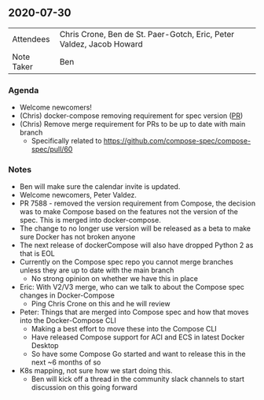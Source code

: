 ## 2020-07-30
|  |  |
| -------- | -------- |
| Attendees  | Chris Crone, Ben de St. Paer-Gotch, Eric, Peter Valdez, Jacob Howard |
| Note Taker | Ben |

### Agenda

* Welcome newcomers!
* (Chris) docker-compose removing requirement for spec version ([PR](https://github.com/docker/compose/pull/7588))
* (Chris) Remove merge requirement for PRs to be up to date with main branch
    * Specifically related to https://github.com/compose-spec/compose-spec/pull/60

### Notes

* Ben will make sure the calendar invite is updated.
* Welcome newcomers, Peter Valdez.
* PR 7588 - removed the version requirement from Compose, the decision was to make Compose based on the features not the version of the spec. This is merged into docker-compose.
* The change to no longer use version will be released as a beta to make sure Docker has not broken anyone
* The next release of dockerCompose will also have dropped Python 2 as that is EOL
* Currently on the Compose spec repo you cannot merge branches unless they are up to date with the main branch
    * No strong opinion on whether we have this in place
* Eric: With V2/V3 merge, who can we talk to about the Compose spec changes in Docker-Compose
    * Ping Chris Crone on this and he will review
* Peter: Things that are merged into Compose spec and how that moves into the Docker-Compose CLI
    * Making a best effort to move these into the Compose CLI
    * Have released Compose support for ACI and ECS in latest Docker Desktop
    * So have some Compose Go started and want to release this in the next ~6 months of so
* K8s mapping, not sure how we start doing this.
    * Ben will kick off a thread in the community slack channels to start discussion on this going forward
